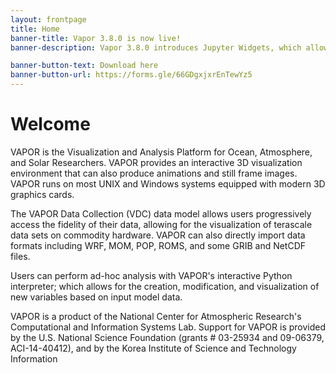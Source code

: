 ```yaml
---
layout: frontpage
title: Home
banner-title: Vapor 3.8.0 is now live!
banner-description: Vapor 3.8.0 introduces Jupyter Widgets, which allow you to interactively navitage your renderings that are generated in Jupyter Notebooks.  You can also create sliders and other widgets to change parameters for your renderings.

banner-button-text: Download here
banner-button-url: https://forms.gle/66GDgxjxrEnTewYz5
---
```


# Welcome

VAPOR is the Visualization and Analysis Platform for Ocean, Atmosphere, and Solar Researchers.  VAPOR provides an interactive 3D visualization environment that can also produce animations and still frame images.  VAPOR runs on most UNIX and Windows systems equipped with modern 3D graphics cards.

The VAPOR Data Collection (VDC) data model allows users progressively access the fidelity of their data, allowing for the visualization of terascale data sets on commodity hardware.  VAPOR can also directly import data formats including WRF, MOM, POP, ROMS, and some GRIB and NetCDF files.

Users can perform ad-hoc analysis with VAPOR's interactive Python interpreter; which allows for the creation, modification, and visualization of new variables based on input model data.

VAPOR is a product of the National Center for Atmospheric Research's Computational and Information Systems Lab. Support for VAPOR is provided by the U.S. National Science Foundation (grants # 03-25934 and 09-06379, ACI-14-40412), and by the Korea Institute of Science and Technology Information
